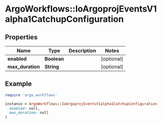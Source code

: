 # ArgoWorkflows::IoArgoprojEventsV1alpha1CatchupConfiguration

## Properties

| Name | Type | Description | Notes |
| ---- | ---- | ----------- | ----- |
| **enabled** | **Boolean** |  | [optional] |
| **max_duration** | **String** |  | [optional] |

## Example

```ruby
require 'argo_workflows'

instance = ArgoWorkflows::IoArgoprojEventsV1alpha1CatchupConfiguration.new(
  enabled: null,
  max_duration: null
)
```

